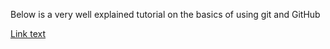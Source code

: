 Below is a very well explained tutorial on the basics of using git and GitHub

[Link text]([https://website-name.com](https://www.w3schools.com/git/git_getstarted)https://www.w3schools.com/git/git_getstarted)
